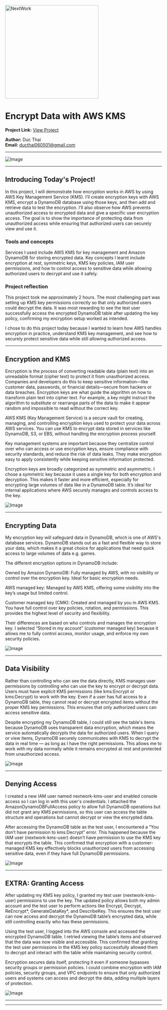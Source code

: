 <img src="https://cdn.prod.website-files.com/677c400686e724409a5a7409/6790ad949cf622dc8dcd9fe4_nextwork-logo-leather.svg" alt="NextWork" width="300" />

# Encrypt Data with AWS KMS

**Project Link:** [View Project](http://learn.nextwork.org/projects/aws-security-kms)

**Author:** Duc Thai  
**Email:** ducthai060501@gmail.com

---

![Image](http://learn.nextwork.org/relaxed_teal_timid_avocado/uploads/aws-security-kms_w0x1y2z3)

---

## Introducing Today's Project!

In this project, I will demonstrate how encryption works in AWS by using AWS Key Management Service (KMS). I’ll create encryption keys with AWS KMS, encrypt a DynamoDB database using those keys, and then add and retrieve data to test the encryption. I’ll also observe how AWS prevents unauthorized access to encrypted data and give a specific user encryption access. The goal is to show the importance of protecting data from unauthorized access while ensuring that authorized users can securely view and use it.

### Tools and concepts

Services I used include AWS KMS for key management and Amazon DynamoDB for storing encrypted data. Key concepts I learnt include encryption at rest, symmetric keys, KMS key policies, IAM user permissions, and how to control access to sensitive data while allowing authorized users to decrypt and use it safely.

### Project reflection

This project took me approximately 2 hours. The most challenging part was setting up KMS key permissions correctly so that only authorized users could decrypt the data. It was most rewarding to see the test user successfully access the encrypted DynamoDB table after updating the key policy, confirming my encryption setup worked as intended.

I chose to do this project today because I wanted to learn how AWS handles encryption in practice, understand KMS key management, and see how to securely protect sensitive data while still allowing authorized access.

---

## Encryption and KMS

Encryption is the process of converting readable data (plain text) into an unreadable format (cipher text) to protect it from unauthorized access. Companies and developers do this to keep sensitive information—like customer data, passwords, or financial details—secure from hackers or data breaches. Encryption keys are what guide the algorithm on how to transform plain text into cipher text. For example, a key might instruct the algorithm to substitute or rearrange parts of the data to make it appear random and impossible to read without the correct key.

AWS KMS (Key Management Service) is a secure vault for creating, managing, and controlling encryption keys used to protect your data across AWS services. You can use KMS to encrypt data stored in services like DynamoDB, S3, or EBS, without handling the encryption process yourself.

Key management systems are important because they centralize control over who can access or use encryption keys, ensure compliance with security standards, and reduce the risk of data leaks. They make encryption easy to apply consistently while keeping sensitive information protected.

Encryption keys are broadly categorized as symmetric and asymmetric. I chose a symmetric key because it uses a single key for both encryption and decryption. This makes it faster and more efficient, especially for encrypting large volumes of data like in a DynamoDB table. It’s ideal for internal applications where AWS securely manages and controls access to the key.

![Image](http://learn.nextwork.org/relaxed_teal_timid_avocado/uploads/aws-security-kms_a2b3c4d5)

---

## Encrypting Data

My encryption key will safeguard data in DynamoDB, which is  one of AWS's database services. DynamoDB stands out as a fast and flexible way to store your data, which makes it a great choice for applications that need quick access to large volumes of data e.g. games.

The different encryption options in DynamoDB include:

Owned by Amazon DynamoDB: Fully managed by AWS, with no visibility or control over the encryption key. Ideal for basic encryption needs.

AWS managed key: Managed by AWS KMS, offering some visibility into the key’s usage but limited control.

Customer managed key (CMK): Created and managed by you in AWS KMS. You have full control over key policies, rotation, and permissions. This provides the highest level of security and flexibility.

Their differences are based on who controls and manages the encryption key.
I selected “Stored in my account” (customer managed key) because it allows me to fully control access, monitor usage, and enforce my own security policies.

![Image](http://learn.nextwork.org/relaxed_teal_timid_avocado/uploads/aws-security-kms_q8r9s0t1)

---

## Data Visibility

Rather than controlling who can see the data directly, KMS manages user permissions by controlling who can use the key to encrypt or decrypt data. Users must have explicit KMS permissions (like kms:Encrypt or kms:Decrypt) to work with the key. Even if a user has full access to a DynamoDB table, they cannot read or decrypt encrypted items without the proper KMS key permissions. This ensures that only authorized users can access sensitive data.

Despite encrypting my DynamoDB table, I could still see the table's items because DynamoDB uses transparent data encryption, which means the service automatically decrypts the data for authorized users. When I query or view items, DynamoDB securely communicates with KMS to decrypt the data in real time — as long as I have the right permissions. This allows me to work with my data normally while it remains encrypted at rest and protected from unauthorized access.

![Image](http://learn.nextwork.org/relaxed_teal_timid_avocado/uploads/aws-security-kms_c0d1e2f3)

---

## Denying Access

I created a new IAM user named nextwork-kms-user and enabled console access so I can log in with this user's credentials. I attached the AmazonDynamoDBFullAccess policy to allow full DynamoDB operations but did not grant any KMS permissions, so this user can access the table structure and operations but cannot decrypt or view the encrypted data.

After accessing the DynamoDB table as the test user, I encountered a “You don’t have permission to kms:Decrypt” error. This happened because the IAM user (nextwork-kms-user) doesn’t have permission to use the KMS key that encrypts the table. This confirmed that encryption with a customer-managed KMS key effectively blocks unauthorized users from accessing sensitive data, even if they have full DynamoDB permissions.

![Image](http://learn.nextwork.org/relaxed_teal_timid_avocado/uploads/aws-security-kms_w0x1y2z3)

---

## EXTRA: Granting Access

After updating my KMS key policy, I granted my test user (nextwork-kms-user) permissions to use the key. The updated policy allows both my admin account and the test user to perform actions like Encrypt, Decrypt, ReEncrypt*, GenerateDataKey*, and DescribeKey. This ensures the test user can now access and decrypt the DynamoDB table’s encrypted data, while still controlling exactly who has these permissions.

Using the test user, I logged into the AWS console and accessed the encrypted DynamoDB table. I retried viewing the table’s items and observed that the data was now visible and accessible. This confirmed that granting the test user permissions in the KMS key policy successfully allowed them to decrypt and interact with the table while maintaining security control.

Encryption secures data itself, protecting it even if someone bypasses security groups or permission policies. I could combine encryption with IAM policies, security groups, and VPC endpoints to ensure that only authorized users and systems can access and decrypt the data, adding multiple layers of protection.

![Image](http://learn.nextwork.org/relaxed_teal_timid_avocado/uploads/aws-security-kms_feffb2fb8)

---

---
